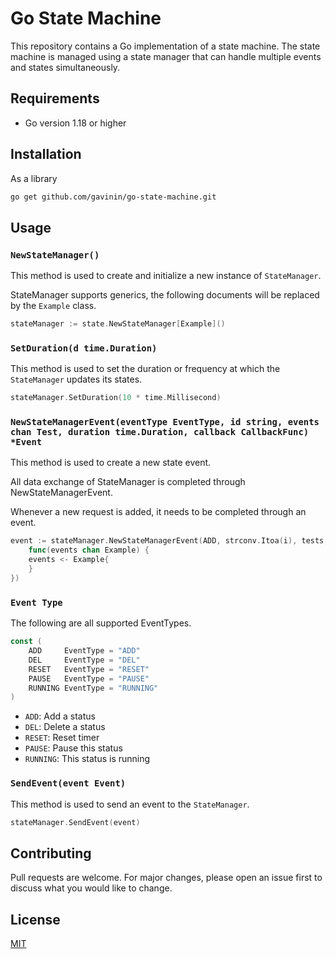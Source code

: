 # Go State Machine

This repository contains a Go implementation of a state machine. The state machine is managed using a state manager that can handle multiple events and states simultaneously.


## Requirements

- Go version 1.18 or higher

## Installation

As a library

```bash
go get github.com/gavinin/go-state-machine.git
```

## Usage

### `NewStateManager()`

This method is used to create and initialize a new instance of `StateManager`.

StateManager supports generics, the following documents will be replaced by the `Example` class.

```go
stateManager := state.NewStateManager[Example]()
```

### `SetDuration(d time.Duration)`

This method is used to set the duration or frequency at which the `StateManager` updates its states. 

```go
stateManager.SetDuration(10 * time.Millisecond)
```

### `NewStateManagerEvent(eventType EventType, id string, events chan Test, duration time.Duration, callback CallbackFunc) *Event`

This method is used to create a new state event.

All data exchange of StateManager is completed through NewStateManagerEvent.

Whenever a new request is added, it needs to be completed through an event.

```go
event := stateManager.NewStateManagerEvent(ADD, strconv.Itoa(i), tests, duration, 
	func(events chan Example) {
	events <- Example{
	}
})
```

### `Event Type`

The following are all supported EventTypes.

```go
const (
	ADD     EventType = "ADD"
	DEL     EventType = "DEL"
	RESET   EventType = "RESET"
	PAUSE   EventType = "PAUSE"
	RUNNING EventType = "RUNNING"
)
```

- `ADD`: Add a status
- `DEL`: Delete a status
- `RESET`: Reset timer
- `PAUSE`: Pause this status
- `RUNNING`: This status is running


### `SendEvent(event Event)`

This method is used to send an event to the `StateManager`.

```go
stateManager.SendEvent(event)
```


## Contributing

Pull requests are welcome. For major changes, please open an issue first to discuss what you would like to change.

## License

[MIT](https://choosealicense.com/licenses/mit/)